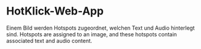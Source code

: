 # HotKlick-Web-App
Einem Bild werden Hotspots zugeordnet, welchen Text und Audio hinterlegt sind. Hotspots are assigned to an image, and these hotspots contain associated text and audio content.
